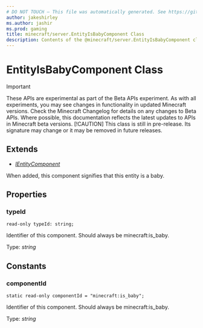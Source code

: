 ```yaml
---
# DO NOT TOUCH — This file was automatically generated. See https://github.com/mojang/minecraftapidocsgenerator to modify descriptions, examples, etc.
author: jakeshirley
ms.author: jashir
ms.prod: gaming
title: minecraft/server.EntityIsBabyComponent Class
description: Contents of the @minecraft/server.EntityIsBabyComponent class.
---
```

# EntityIsBabyComponent Class
>[!IMPORTANT]
>These APIs are experimental as part of the Beta APIs experiment. As with all experiments, you may see changes in functionality in updated Minecraft versions. Check the Minecraft Changelog for details on any changes to Beta APIs. Where possible, this documentation reflects the latest updates to APIs in Minecraft beta versions.
> [!CAUTION]
> This class is still in pre-release.  Its signature may change or it may be removed in future releases.

## Extends
- [*IEntityComponent*](IEntityComponent.md)

When added, this component signifies that this entity is a baby.

## Properties

### **typeId**
`read-only typeId: string;`

Identifier of this component. Should always be minecraft:is_baby.

Type: *string*

## Constants

### **componentId**
`static read-only componentId = "minecraft:is_baby";`

Identifier of this component. Should always be minecraft:is_baby.

Type: *string*

